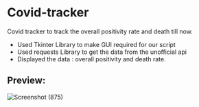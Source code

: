 # Covid-tracker
Covid tracker to track the overall positivity rate and death till now.

- Used Tkinter Library to make GUI required for our script
- Used requests Library to get the data from the unofficial api
- Displayed the data : overall positivity and death rate.

## Preview:
![Screenshot (875)](https://user-images.githubusercontent.com/93571457/196231408-ddfa9e96-7315-48d3-945e-1eedac2b48f7.png)
